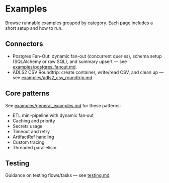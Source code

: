 # Examples

Browse runnable examples grouped by category. Each page includes a short setup and how to run.

## Connectors

- Postgres Fan-Out: dynamic fan-out (concurrent queries), schema setup (SQLAlchemy or raw SQL), and summary upsert — see [examples/postgres_fanout.md](examples/postgres_fanout.md).
- ADLS2 CSV Roundtrip: create container, write/read CSV, and clean up — see [examples/adls2_csv_roundtrip.md](examples/adls2_csv_roundtrip.md).

## Core patterns

See [examples/general_examples.md](examples/general_examples.md) for these patterns:
- ETL mini‑pipeline with dynamic fan‑out
- Caching and priority
- Secrets usage
- Timeout and retry
- ArtifactRef handling
- Custom tracing
- Threaded parallelism

## Testing

Guidance on testing flows/tasks — see [testing.md](testing.md).

